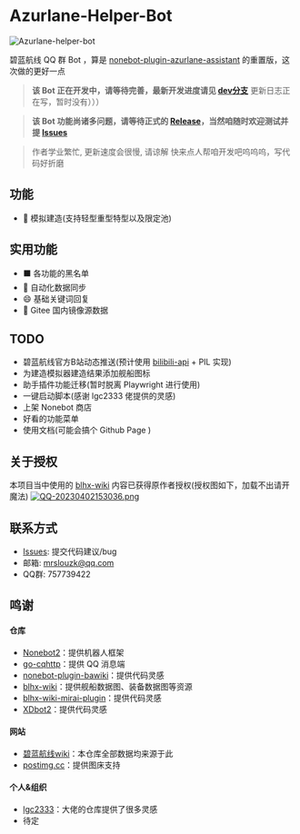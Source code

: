 # Azurlane-Helper-Bot
![Azurlane-helper-bot](https://socialify.git.ci/ACGN-Alliance/Azurlane-helper-bot/image?description=1&descriptionEditable=%E5%9F%BA%E4%BA%8ENonebot2%E7%9A%84%E7%A2%A7%E8%93%9D%E8%88%AA%E7%BA%BFQQ%E7%BE%A4bot&font=Jost&forks=1&issues=1&language=1&logo=https%3A%2F%2Fpatchwiki.biligame.com%2Fimages%2Fblhx%2Fthumb%2Fe%2Fe9%2Fnlvw0ar5egivnew7tq5oijw4xmf6sbr.png%2F100px-%25E7%25A2%25A7%25E8%2593%259D%25E8%2588%25AA%25E7%25BA%25BFicon.png&name=1&owner=1&pattern=Circuit%20Board&pulls=1&stargazers=1&theme=Dark)

碧蓝航线 QQ 群 Bot ，算是 [nonebot-plugin-azurlane-assistant](https://github.com/MRSlouzk/nonebot-plugin-azurlane-assistant) 的重置版，这次做的更好一点  

> <b>该 Bot 正在开发中，请等待完善，最新开发进度请见 [dev分支](https://github.com/ACGN-Alliance/Azurlane-helper-bot/tree/dev)</b>
> 更新日志正在写，暂时没有）））

> <b>该 Bot 功能尚诸多问题，请等待正式的 [Release](https://github.com/MRSlouzk/Azurlane-helper-bot/releases)，当然咱随时欢迎测试并提 [Issues](https://github.com/MRSlouzk/Azurlane-helper-bot/issues)</b> 

> 作者学业繁忙, 更新速度会很慢, 请谅解
> 快来点人帮咱开发吧呜呜呜，写代码好折磨

## 功能
- :ship: 模拟建造(支持轻型重型特型以及限定池)

## 实用功能
- :black_large_square: 各功能的黑名单
- :1234: 自动化数据同步
- :smile: 基础关键词回复
- :dvd: Gitee 国内镜像源数据

## TODO
- 碧蓝航线官方B站动态推送(预计使用 [bilibili-api](https://github.com/Nemo2011/bilibili-api) + PIL 实现)
- 为建造模拟器建造结果添加舰船图标
- 助手插件功能迁移(暂时脱离 Playwright 进行使用)
- 一键启动脚本(感谢 lgc2333 佬提供的灵感)
- 上架 Nonebot 商店
- 好看的功能菜单
- 使用文档(可能会搞个 Github Page )

## 关于授权
本项目当中使用的 [blhx-wiki](https://github.com/DK09/blhx-wiki) 内容已获得原作者授权(授权图如下，加载不出请开魔法)
[![QQ-20230402153036.png](https://i.postimg.cc/QdTTbR8V/QQ-20230402153036.png)](https://postimg.cc/HrTnWv7C)

## 联系方式
- [Issues](https://github.com/ACGN-Alliance/Azurlane-helper-bot/issues): 提交代码建议/bug 
- 邮箱: mrslouzk@qq.com
- QQ群: 757739422

## 鸣谢
#### 仓库
- [Nonebot2](https://github.com/nonebot/nonebot2)：提供机器人框架
- [go-cqhttp](https://github.com/Mrs4s/go-cqhttp)：提供 QQ 消息端
- [nonebot-plugin-bawiki](https://github.com/lgc2333/nonebot-plugin-bawiki/)：提供代码灵感
- [blhx-wiki](https://github.com/DK09/blhx-wiki)：提供舰船数据图、装备数据图等资源
- [blhx-wiki-mirai-plugin](https://gitee.com/arisaka-iris/blhx-wiki-mirai-plugin)：提供代码灵感
- [XDbot2](https://github.com/This-is-XiaoDeng/XDbot2)：提供代码灵感

#### 网站
- [碧蓝航线wiki](https://wiki.biligame.com/blhx/%E9%A6%96%E9%A1%B5)：本仓库全部数据均来源于此
- [postimg.cc](https://postimg.cc/)：提供图床支持

#### 个人&组织
- [lgc2333](https://github.com/lgc2333)：大佬的仓库提供了很多灵感
- 待定